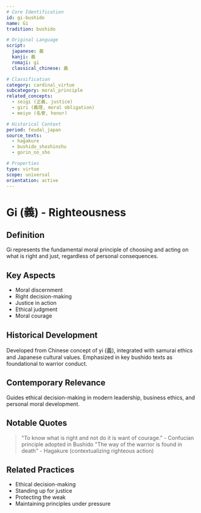 ```yaml
---
# Core Identification
id: gi-bushido
name: Gi
tradition: bushido

# Original Language
script:
  japanese: 義
  kanji: 義
  romaji: gi
  classical_chinese: 義

# Classification
category: cardinal_virtue
subcategory: moral_principle
related_concepts:
  - seigi (正義, justice)
  - giri (義理, moral obligation)
  - meiyo (名誉, honor)

# Historical Context
period: feudal_japan
source_texts:
  - hagakure
  - bushido_shoshinshu
  - gorin_no_sho

# Properties
type: virtue
scope: universal
orientation: active
---
```


# Gi (義) - Righteousness

## Definition
Gi represents the fundamental moral principle of choosing and acting on what is right and just, regardless of personal consequences.

## Key Aspects
- Moral discernment
- Right decision-making
- Justice in action
- Ethical judgment
- Moral courage

## Historical Development
Developed from Chinese concept of yi (義), integrated with samurai ethics and Japanese cultural values. Emphasized in key bushido texts as foundational to warrior conduct.

## Contemporary Relevance
Guides ethical decision-making in modern leadership, business ethics, and personal moral development.

## Notable Quotes
> "To know what is right and not do it is want of courage." - Confucian principle adopted in Bushido
> "The way of the warrior is found in death" - Hagakure (contextualizing righteous action)

## Related Practices
- Ethical decision-making
- Standing up for justice
- Protecting the weak
- Maintaining principles under pressure